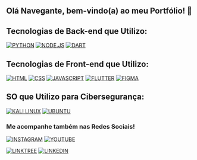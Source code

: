 ## Olá Navegante, bem-vindo(a) ao meu Portfólio! 👋

## Tecnologias de Back-end que Utilizo:
[![PYTHON](https://img.shields.io/badge/Python-14354C?style=for-the-badge&logo=python&logoColor=white
)](https://www.python.org/)
[![NODE.JS](https://img.shields.io/badge/Node.js-43853D?style=for-the-badge&logo=node.js&logoColor=white
)](https://nodejs.org/)
[![DART](https://img.shields.io/badge/Dart-0175C2?style=for-the-badge&logo=dart&logoColor=white
)](https://dart.dev/)

## Tecnologias de Front-end que Utilizo:
[![HTML](https://img.shields.io/badge/HTML5-E34F26?style=for-the-badge&logo=html5&logoColor=white
)](https://code.visualstudio.com/docs/languages/html)
[![CSS](https://img.shields.io/badge/CSS3-1572B6?style=for-the-badge&logo=css3&logoColor=white
)](https://code.visualstudio.com/docs/languages/css)
[![JAVASCRIPT](https://img.shields.io/badge/JavaScript-F7DF1E?style=for-the-badge&logo=javascript&logoColor=black
)](https://www.javascript.com/)
[![FLUTTER](https://img.shields.io/badge/Flutter-02569B?style=for-the-badge&logo=flutter&logoColor=white
)](https://flutter.dev/)
[![FIGMA](https://img.shields.io/badge/Figma-F24E1E?style=for-the-badge&logo=figma&logoColor=white
)](https://www.figma.com/)

## SO que Utilizo para Cibersegurança:

[![KALI LINUX](https://img.shields.io/badge/Kali_Linux-557C94?style=for-the-badge&logo=kali-linux&logoColor=white
)](https://www.kali.org/)
[![UBUNTU](https://img.shields.io/badge/Ubuntu-E95420?style=for-the-badge&logo=ubuntu&logoColor=white
)](https://ubuntu.com/)

### Me acompanhe também nas Redes Sociais!
[![INSTAGRAM](https://img.shields.io/badge/Instagram-E4405F?style=for-the-badge&logo=instagram&logoColor=white
)](https://www.instagram.com/juavilux)
[![YOUTUBE](https://img.shields.io/badge/YouTube-FF0000?style=for-the-badge&logo=youtube&logoColor=white
)](https://www.youtube.com/@juavi)

[![LINKTREE](https://img.shields.io/badge/linktree-39E09B?style=for-the-badge&logo=linktree&logoColor=white
)](https://linktr.ee/juavi)
[![LINKEDIN](https://img.shields.io/badge/LinkedIn-0077B5?style=for-the-badge&logo=linkedin&logoColor=white
)](https://www.linkedin.com/in/juavi/)

